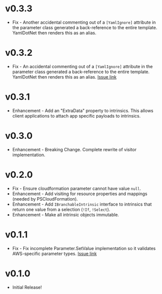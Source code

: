 # v0.3.3

* Fix - Another accidental commenting out of a `[YamlIgnore]` attribute in the parameter class generated a back-reference to the entire template. YamlDotNet then renders this as an alias.

# v0.3.2

* Fix - An accidental commenting out of a `[YamlIgnore]` attribute in the parameter class generated a back-reference to the entire template. YamlDotNet then renders this as an alias. [Issue link](https://github.com/fireflycons/Firefly.CloudFormationParser/issues/4)

# v0.3.1

* Enhancement - Add an "ExtraData" property to intrinsics. This allows client applications to attach app specific payloads to intrinsics.

# v0.3.0

* Enhancement - Breaking Change. Complete rewrite of visitor implementation.

# v0.2.0

* Fix - Ensure cloudformation parameter cannot have value `null`.
* Enhancement - Add visiting for resource properties and mappings (needed by PSCloudFormation).
* Enhancement - Add `IBranchableIntrinsic` interface to intrinsics that return one value from a selection (`!If`, `!Select`).
* Enhancement - Make all intrinsic objects immutable.

# v0.1.1

* Fix - Fix incomplete Parameter.SetValue implementation so it validates AWS-specific parameter types. [Issue link](https://github.com/fireflycons/Firefly.CloudFormationParser/issues/3)

# v0.1.0

* Initial Release!
